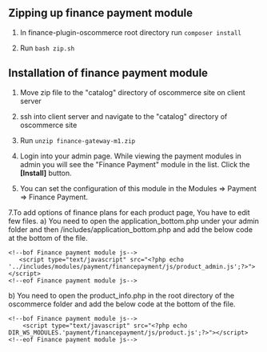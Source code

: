 
Zipping up finance payment module 
---------------------------------

1. In finance-plugin-oscommerce root directory run `composer install`

2. Run `bash zip.sh`



Installation of finance payment module    
--------------------------------------

1. Move zip file to the "catalog" directory of oscommerce site on client server

2. ssh into client server and navigate to the "catalog" directory of oscommerce site

3. Run `unzip finance-gateway-m1.zip`

5. Login into your admin page. While viewing the payment modules in admin you will see the "Finance Payment" module in the list. Click the **[Install]** button.

6. You can set the configuration of this module in the Modules => Payment => Finance Payment.

7.To add options of finance plans for each product page, You have to edit few files.
   a) You need to open the application_bottom.php under your admin folder and then /includes/application_bottom.php and add the below code at the bottom of the file.
   
 ```  
<!--bof Finance payment module js-->
    <script type="text/javascript" src="<?php echo '../includes/modules/payment/financepayment/js/product_admin.js';?>">       </script>
<!--eof Finance payment module js-->
```

   b) You need to open the product_info.php in the root directory of the oscommerce folder and add the below code at the bottom of the file.
   
```
<!--bof Finance payment module js-->
    <script type="text/javascript" src="<?php echo DIR_WS_MODULES.'payment/financepayment/js/product.js';?>"></script>
<!--eof Finance payment module js-->
```    

